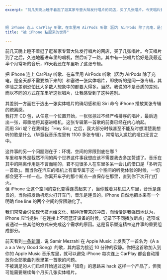 ```yaml
---
excerpt: "前几天晚上睡不着逛了逛某家专营大陆发行唱片的网店，买了几张唱片。今天唱片到了之后，久违地塞进车里的唱机，然后听了一路。其中有一张唱片恰好是我最近半个月常听的音乐，昨天我还在车里听了这张专辑。



把 iPhone 连上 CarPlay 听歌、在车里用 AirPods 听歌（因为 AirPods 除了充电，是全天都不需要摘下来的）和塞进一张实体唱片，即使听的是同一张专辑，其体验之差别恐怕比大多数人想象中的都要大得多。当然，我说的不是音质的差别。而以不同的方式在车里听这张唱片，让我感受到了这种差别。"
title: "被 iPhone 粘起来的世界"

---
```




前几天晚上睡不着逛了逛某家专营大陆发行唱片的网店，买了几张唱片。今天唱片到了之后，久违地塞进车里的唱机，然后听了一路。其中有一张唱片恰好是我最近半个月常听的音乐，昨天我还在车里听了这张专辑。

把 iPhone 连上 CarPlay 听歌、在车里用 AirPods 听歌（因为 AirPods 除了充电，是全天都不需要摘下来的）和塞进一张实体唱片，即使听的是同一张专辑，其体验之差别恐怕比大多数人想象中的都要大得多。当然，我说的不是音质的差别。而以不同的方式在车里听这张唱片，让我感受到了这种差别。

其差别一方面在于选出一张实体唱片的确切感和用 Siri 命令 iPhone 播放某张专辑的疏离感。  
我打开 CD 包，从任意一个位置开始，一张张掠过不经严格排序的唱片，最后选出一张，郑重地将其塞进唱机，这张专辑第一首歌的前奏已经在内心响起。  
而用 Siri 呢？在我喊出「Hey Siri」之后，我大部分时候甚至不能及时想清楚我想听的歌是什么（毕竟我音乐库里有 1100 多张专辑），常常陷入尴尬的哑口无言之中。

这件事的另一个问题则在于：环境、空间的界限到底在哪？  
车里和车外是截然不同的两个世界这件事我想应该不需要我去多加赘述了。音乐在其中的隔离作用是不言而喻的，君不见很多人在车里多呆一会儿的借口是「多听完一首歌」。而当你在汽车的唱机上有着专属于这一个空间的听觉体验的时候，一切都会更不一样一点。你离开车子的那个断点一直保存在那里，直到你下次开门打火。  
但 iPhone 让这个空间的变化变得连贯起来了，当你戴着耳机进入车里，音乐是连贯的，当你把发动机熄火打开车门，音乐是连贯的。iPhone 自然地把本来有一个明确 fine line 的两个空间的界限融化了。

我们常常会讨论现代技术给文化、精神所带来的冲击，而恰恰是我强烈地认为，iPhone 应当提供「在连接上不同蓝牙设备的时候，记录下不同播放断点」选项或者通过一些其他的方式来完成这个需求的原因。这是音乐塑造精神这件事的重要组成部分。

前天看到[一条新闻](https://techcrunch.com/2017/08/09/a-ha-a-track-that-ameliorates-an-apple-music-annoyance/)，说 Samir Mezrahi 在 Apple Music 上发表了一首名为《A a a a a Very Good Song》的歌，其内容为接近 10 分钟的寂静。你把这首歌加入到你的 Apple Music 音乐库里，就可以避免 iPhone 每次连上 CarPlay 都会自动播放你全部歌曲列表里第一首歌的问题。  
不被满足的人们已经开始通过这种「猎奇」的思路来 hack 这样一个产品了，但我可能需要继续每个月买几张实体唱片。